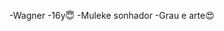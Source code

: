 -Wagner
-16y😇
-Muleke sonhador 
-Grau e arte😍



<!---
Waguinn244/Waguinn244 is a ✨ special ✨ repository because its `README.md` (this file) appears on your GitHub profile.
You can click the Preview link to take a look at your changes.
--->
